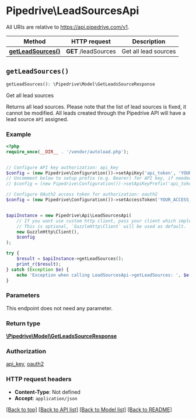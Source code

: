 # Pipedrive\LeadSourcesApi

All URIs are relative to https://api.pipedrive.com/v1.

Method | HTTP request | Description
------------- | ------------- | -------------
[**getLeadSources()**](LeadSourcesApi.md#getLeadSources) | **GET** /leadSources | Get all lead sources


## `getLeadSources()`

```php
getLeadSources(): \Pipedrive\Model\GetLeadsSourceResponse
```

Get all lead sources

Returns all lead sources. Please note that the list of lead sources is fixed, it cannot be modified. All leads created through the Pipedrive API will have a lead source `API` assigned.

### Example

```php
<?php
require_once(__DIR__ . '/vendor/autoload.php');


// Configure API key authorization: api_key
$config = (new Pipedrive\Configuration())->setApiKey('api_token', 'YOUR_API_KEY');
// Uncomment below to setup prefix (e.g. Bearer) for API key, if needed
// $config = (new Pipedrive\Configuration())->setApiKeyPrefix('api_token', 'Bearer');

// Configure OAuth2 access token for authorization: oauth2
$config = (new Pipedrive\Configuration())->setAccessToken('YOUR_ACCESS_TOKEN');


$apiInstance = new Pipedrive\Api\LeadSourcesApi(
    // If you want use custom http client, pass your client which implements `GuzzleHttp\ClientInterface`.
    // This is optional, `GuzzleHttp\Client` will be used as default.
    new GuzzleHttp\Client(),
    $config
);

try {
    $result = $apiInstance->getLeadSources();
    print_r($result);
} catch (Exception $e) {
    echo 'Exception when calling LeadSourcesApi->getLeadSources: ', $e->getMessage(), PHP_EOL;
}
```

### Parameters

This endpoint does not need any parameter.

### Return type

[**\Pipedrive\Model\GetLeadsSourceResponse**](../Model/GetLeadsSourceResponse.md)

### Authorization

[api_key](../../README.md#api_key), [oauth2](../../README.md#oauth2)

### HTTP request headers

- **Content-Type**: Not defined
- **Accept**: `application/json`

[[Back to top]](#) [[Back to API list]](../../README.md#endpoints)
[[Back to Model list]](../../README.md#models)
[[Back to README]](../../README.md)
